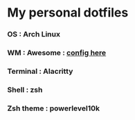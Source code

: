 <h1>My personal dotfiles</h1>
<h3>OS : Arch Linux</h3>
<h3>WM : Awesome : <a href="https://github.com/ntl870/awesome-config-3">config here</a></h3>
<h3>Terminal : Alacritty</h3>
<h3>Shell : zsh</h3>
<h3>Zsh theme : powerlevel10k</h3>